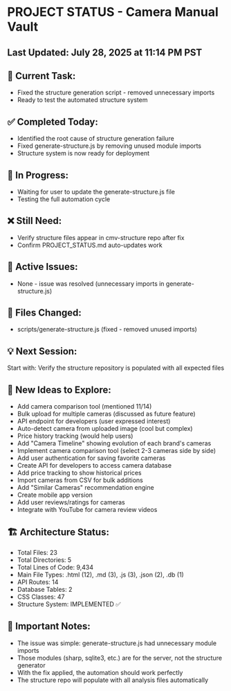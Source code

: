 # PROJECT STATUS - Camera Manual Vault


## Last Updated: July 28, 2025 at 11:14 PM PST

## 🎯 Current Task:
- Fixed the structure generation script - removed unnecessary imports
- Ready to test the automated structure system


## ✅ Completed Today:
- Identified the root cause of structure generation failure
- Fixed generate-structure.js by removing unused module imports
- Structure system is now ready for deployment


## 🔄 In Progress:
- Waiting for user to update the generate-structure.js file
- Testing the full automation cycle


## ❌ Still Need:
- Verify structure files appear in cmv-structure repo after fix
- Confirm PROJECT_STATUS.md auto-updates work


## 🐛 Active Issues:
- None - issue was resolved (unnecessary imports in generate-structure.js)


## 📁 Files Changed:
- scripts/generate-structure.js (fixed - removed unused imports)


## 💡 Next Session:
Start with: Verify the structure repository is populated with all expected files


## 🚀 New Ideas to Explore:
- Add camera comparison tool (mentioned 11/14)
- Bulk upload for multiple cameras (discussed as future feature)
- API endpoint for developers (user expressed interest)
- Auto-detect camera from uploaded image (cool but complex)
- Price history tracking (would help users)
- Add "Camera Timeline" showing evolution of each brand's cameras
- Implement camera comparison tool (select 2-3 cameras side by side)
- Add user authentication for saving favorite cameras
- Create API for developers to access camera database
- Add price tracking to show historical prices
- Import cameras from CSV for bulk additions
- Add "Similar Cameras" recommendation engine
- Create mobile app version
- Add user reviews/ratings for cameras
- Integrate with YouTube for camera review videos


## 🏗️ Architecture Status:
- Total Files: 23
- Total Directories: 5
- Total Lines of Code: 9,434
- Main File Types: .html (12), .md (3), .js (3), .json (2), .db (1)
- API Routes: 14
- Database Tables: 2
- CSS Classes: 47
- Structure System: IMPLEMENTED ✅

## 📝 Important Notes:
- The issue was simple: generate-structure.js had unnecessary module imports
- Those modules (sharp, sqlite3, etc.) are for the server, not the structure generator
- With the fix applied, the automation should work perfectly
- The structure repo will populate with all analysis files automatically

